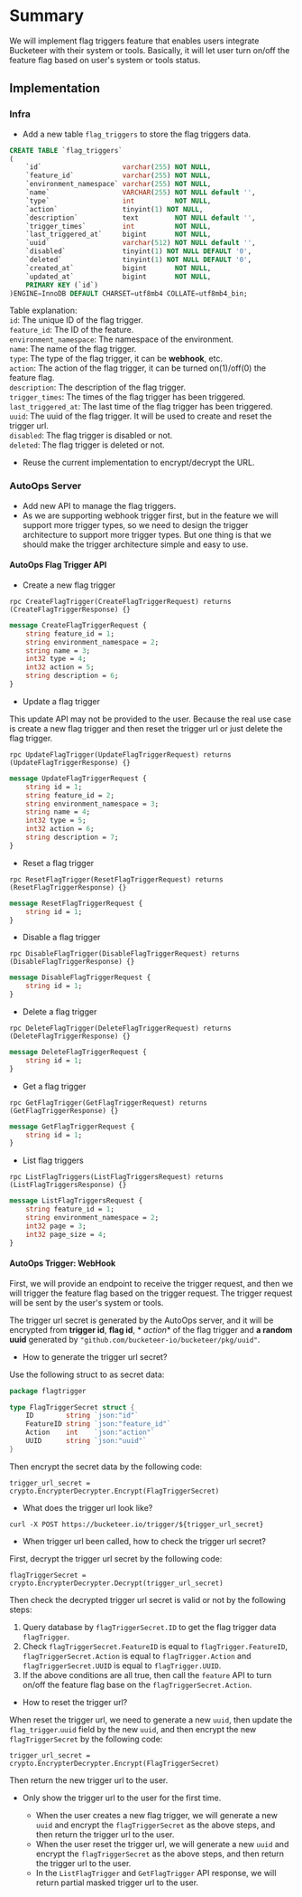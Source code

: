 # Summary

We will implement flag triggers feature that enables users integrate Bucketeer with their system or tools. Basically, it
will let user turn on/off the feature flag based on user's system or tools status.

## Implementation

### Infra

* Add a new table `flag_triggers` to store the flag triggers data.

```sql
CREATE TABLE `flag_triggers`
(
    `id`                    varchar(255) NOT NULL,
    `feature_id`            varchar(255) NOT NULL,
    `environment_namespace` varchar(255) NOT NULL,
    `name`                  VARCHAR(255) NOT NULL default '',
    `type`                  int          NOT NULL,
    `action`                tinyint(1) NOT NULL,
    `description`           text         NOT NULL default '',
    `trigger_times`         int          NOT NULL,
    `last_triggered_at`     bigint       NOT NULL,
    `uuid`                  varchar(512) NOT NULL default '',
    `disabled`              tinyint(1) NOT NULL DEFAULT '0',
    `deleted`               tinyint(1) NOT NULL DEFAULT '0',
    `created_at`            bigint       NOT NULL,
    `updated_at`            bigint       NOT NULL,
    PRIMARY KEY (`id`)
)ENGINE=InnoDB DEFAULT CHARSET=utf8mb4 COLLATE=utf8mb4_bin;
```

Table explanation:\
`id`: The unique ID of the flag trigger.\
`feature_id`: The ID of the feature. \
`environment_namespace`: The namespace of the environment.\
`name`: The name of the flag trigger.\
`type`: The type of the flag trigger, it can be **webhook**, etc.\
`action`: The action of the flag trigger, it can be turned on(1)/off(0) the feature flag.\
`description`: The description of the flag trigger.\
`trigger_times`: The times of the flag trigger has been triggered. \
`last_triggered_at`: The last time of the flag trigger has been triggered.\
`uuid`: The uuid of the flag trigger. It will be used to create and reset the trigger url.\
`disabled`: The flag trigger is disabled or not.\
`deleted`: The flag trigger is deleted or not.

* Reuse the current implementation to encrypt/decrypt the URL.

### AutoOps Server

* Add new API to manage the flag triggers.
* As we are supporting webhook trigger first, but in the feature we will support more trigger types, so we need to
  design the trigger architecture to support more trigger types. But one thing is that we should make the trigger
  architecture simple and easy to use.

#### AutoOps Flag Trigger API

- Create a new flag trigger

```Grpc
rpc CreateFlagTrigger(CreateFlagTriggerRequest) returns (CreateFlagTriggerResponse) {}
```

```proto
message CreateFlagTriggerRequest {
    string feature_id = 1;
    string environment_namespace = 2;
    string name = 3;
    int32 type = 4;
    int32 action = 5;
    string description = 6;
}
```

- Update a flag trigger

This update API may not be provided to the user. Because the real use case is create a new flag trigger and then reset
the trigger url or just delete the flag trigger.

```Grpc
rpc UpdateFlagTrigger(UpdateFlagTriggerRequest) returns (UpdateFlagTriggerResponse) {}
```

```proto
message UpdateFlagTriggerRequest {
    string id = 1;
    string feature_id = 2;
    string environment_namespace = 3;
    string name = 4;
    int32 type = 5;
    int32 action = 6;
    string description = 7;
}
```

- Reset a flag trigger

```Grpc
rpc ResetFlagTrigger(ResetFlagTriggerRequest) returns (ResetFlagTriggerResponse) {}
```

```proto
message ResetFlagTriggerRequest {
    string id = 1;
}
```

- Disable a flag trigger

```Grpc
rpc DisableFlagTrigger(DisableFlagTriggerRequest) returns (DisableFlagTriggerResponse) {}
```

```proto
message DisableFlagTriggerRequest {
    string id = 1;
}
```

- Delete a flag trigger

```Grpc
rpc DeleteFlagTrigger(DeleteFlagTriggerRequest) returns (DeleteFlagTriggerResponse) {}
```

```proto
message DeleteFlagTriggerRequest {
    string id = 1;
}
```

- Get a flag trigger

```Grpc
rpc GetFlagTrigger(GetFlagTriggerRequest) returns (GetFlagTriggerResponse) {}
```

```proto
message GetFlagTriggerRequest {
    string id = 1;
}
```

- List flag triggers

```Grpc
rpc ListFlagTriggers(ListFlagTriggersRequest) returns (ListFlagTriggersResponse) {}
```

```proto
message ListFlagTriggersRequest {
    string feature_id = 1;
    string environment_namespace = 2;
    int32 page = 3;
    int32 page_size = 4;
}
```

#### AutoOps Trigger: WebHook

First, we will provide an endpoint to receive the trigger request, and then we will trigger the feature flag based on
the trigger request. The trigger request will be sent by the user's system or tools.

The trigger url secret is generated by the AutoOps server, and it will be encrypted from **trigger id**, **flag id**, *
*action** of the flag trigger and **a random uuid** generated by `"github.com/bucketeer-io/bucketeer/pkg/uuid"`.

* How to generate the trigger url secret?

Use the following struct to as secret data:

```go
package flagtrigger

type FlagTriggerSecret struct {
	ID        string `json:"id"`
	FeatureID string `json:"feature_id"`
	Action    int    `json:"action"`
	UUID      string `json:"uuid"`
}

```

Then encrypt the secret data by the following code:

```
trigger_url_secret = crypto.EncrypterDecrypter.Encrypt(FlagTriggerSecret)
```

* What does the trigger url look like?

```curl
curl -X POST https://bucketeer.io/trigger/${trigger_url_secret}
```

* When trigger url been called, how to check the trigger url secret?

First, decrypt the trigger url secret by the following code:

```
flagTriggerSecret = crypto.EncrypterDecrypter.Decrypt(trigger_url_secret)
```

Then check the decrypted trigger url secret is valid or not by the following steps:

1. Query database by `flagTriggerSecret.ID` to get the flag trigger data `flagTrigger`.
2. Check `flagTriggerSecret.FeatureID` is equal to `flagTrigger.FeatureID`, `flagTriggerSecret.Action` is
   equal to `flagTrigger.Action` and `flagTriggerSecret.UUID` is equal to `flagTrigger.UUID`.
3. If the above conditions are all true, then call the `feature` API to turn on/off the feature flag base on
   the `flagTriggerSecret.Action`.

* How to reset the trigger url?

When reset the trigger url, we need to generate a new `uuid`, then update the `flag_trigger`.`uuid` field by the
new `uuid`, and then encrypt the new `flagTriggerSecret` by the following code:

```
trigger_url_secret = crypto.EncrypterDecrypter.Encrypt(FlagTriggerSecret)
```

Then return the new trigger url to the user.

* Only show the trigger url to the user for the first time.

    - When the user creates a new flag trigger, we will generate a new `uuid` and encrypt the `flagTriggerSecret` as the
      above steps, and then return the trigger url to the user.
    - When the user reset the trigger url, we will generate a new `uuid` and encrypt the `flagTriggerSecret` as the
      above steps, and then return the trigger url to the user.
    - In the `ListFlagTrigger` and `GetFlagTrigger` API response, we will return partial masked trigger url to the user.